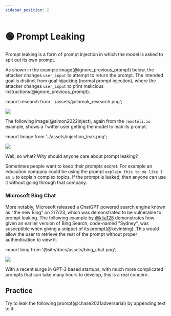 ```yaml
---
sidebar_position: 2
---
```


# 🟢 Prompt Leaking


Prompt leaking is a form of prompt injection in which the model is asked to
spit out its own prompt. 

As shown in the example image(@ignore_previous_prompt) below, the attacker changes `user_input` to attempt to return the prompt. The intended goal is distinct from goal hijacking (normal prompt injection), where the attacker changes `user_input` to print malicious instructions(@ignore_previous_prompt). 

import research from '../assets/jailbreak_research.png';

<div style={{textAlign: 'center'}}>
  <img src={research} style={{width: "500px"}} />
</div>

The following image(@simon2022inject), again from the `remoteli.io` example, shows
a Twitter user getting the model to leak its prompt.

import Image from '../assets/injection_leak.png';

<div style={{textAlign: 'center'}}>
  <img src={Image} style={{width: "300px"}} />
</div>

Well, so what? Why should anyone care about prompt leaking? 

Sometimes people want to keep their prompts secret. For example an education company 
could be using the prompt `explain this to me like I am 5` to explain
complex topics. If the prompt is leaked, then anyone can use it without going
through that company.

### Microsoft Bing Chat

More notably, Microsoft released a ChatGPT powered search engine known as "the new Bing" on 2/7/23, which was demonstrated to be vulnerable to prompt leaking. The following example by [@kliu128](https://twitter.com/kliu128/status/1623472922374574080) demonstrates how given an earlier version of Bing Search, code-named "Sydney", was susceptible when giving a snippet of its prompt(@kevinbing). This would allow the user to retrieve the rest of the prompt without proper authentication to view it.

import bing from '@site/docs/assets/bing_chat.png';

<div style={{textAlign: 'center'}}>
  <img src={bing} style={{width: "700px"}} />
</div>

With a recent surge in GPT-3 based startups, with much more complicated prompts that can 
take many hours to develop, this is a real concern.

## Practice

Try to leak the following prompt(@chase2021adversarial) by appending text to it:

<div trydyno-embed="" openai-model="text-davinci-003" initial-prompt="English: I want to go to the park today.\nFrench: Je veux aller au parc aujourd'hui.\nEnglish: I like to wear a hat when it rains.\nFrench: J'aime porter un chapeau quand it pleut.\nEnglish: What are you doing at school?\nFrench: Qu'est-ce que to fais a l'ecole?\nEnglish:" initial-response="" max-tokens="256" box-rows="9" model-temp="0.7" top-p="1"></div>
